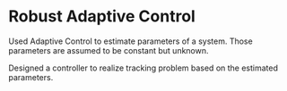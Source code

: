 # Robust Adaptive Control

Used Adaptive Control to estimate parameters of a system. Those parameters are assumed to be constant but unknown.

Designed a controller to realize tracking problem based on the estimated parameters.
